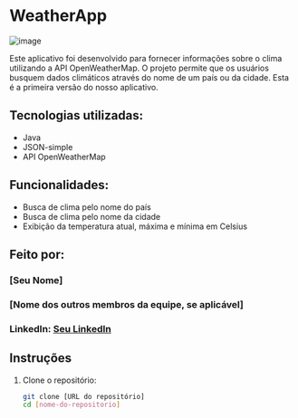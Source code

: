 # WeatherApp

![image](https://imgur.com/CSdwsij) <!-- Substitua pelo link da imagem que você deseja -->

Este aplicativo foi desenvolvido para fornecer informações sobre o clima utilizando a API OpenWeatherMap. O projeto permite que os usuários busquem dados climáticos através do nome de um país ou da cidade. Esta é a primeira versão do nosso aplicativo.

## Tecnologias utilizadas:

* Java
* JSON-simple
* API OpenWeatherMap

## Funcionalidades:

* Busca de clima pelo nome do país
* Busca de clima pelo nome da cidade
* Exibição da temperatura atual, máxima e mínima em Celsius

## Feito por:

### [Seu Nome]  
### [Nome dos outros membros da equipe, se aplicável]

### LinkedIn: [Seu LinkedIn](https://www.linkedin.com/in/seu-linkedin/) <!-- Substitua pelo seu perfil do LinkedIn -->

## Instruções

1. Clone o repositório:

   ```bash
   git clone [URL do repositório]
   cd [nome-do-repositorio]
